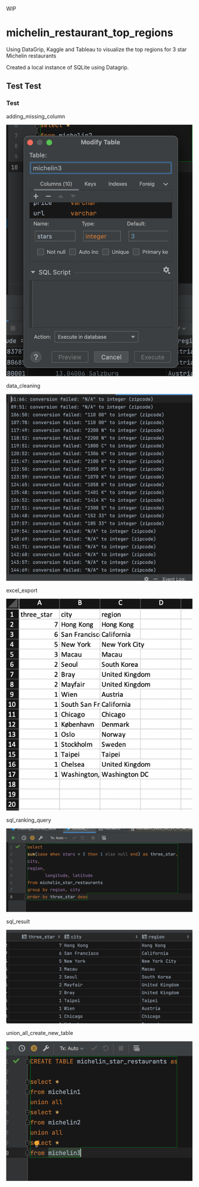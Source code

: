 WIP


# michelin_restaurant_top_regions
Using DataGrip, Kaggle and Tableau to visualize the top regions for 3 star Michelin restaurants

Created a local instance of SQLite using Datagrip.

<script type="module" src="https://public.tableau.com/javascripts/api/tableau.embedding.3.latest.min.js"></script>





## Test **Test**



### Test

adding_missing_column

<img src="https://github.com/robptrck/michelin_restaurant_top_regions/blob/main/adding_missing_column.png" width="500">

data_cleaning

<img src="https://github.com/robptrck/michelin_restaurant_top_regions/blob/main/data_cleaning.png" width="500">

excel_export

<img src="https://github.com/robptrck/michelin_restaurant_top_regions/blob/main/excel_export.png" width="500">

sql_ranking_query

<img src="https://github.com/robptrck/michelin_restaurant_top_regions/blob/main/sql_ranking_query.png" width="500">

sql_result

<img src="https://github.com/robptrck/michelin_restaurant_top_regions/blob/main/sql_result.png" width="500">

union_all_create_new_table

<img src="https://github.com/robptrck/michelin_restaurant_top_regions/blob/main/union_all_create_new_table.png" width="500">
